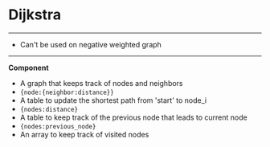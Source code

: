 # Dijkstra
---
* Can't be used on negative weighted graph
---
**Component**
* A graph that keeps track of nodes and neighbors
 * ```{node:{neighbor:distance}}```
* A table to update the shortest path from 'start' to node_i
 * ```{nodes:distance}```
* A table to keep track of the previous node that leads to current node 
 * ```{nodes:previous_node}```
* An array to keep track of visited nodes
